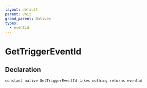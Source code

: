 ```yaml
---
layout: default
parent: Unit
grand_parent: Natives
types:
  - eventid
---
```


# GetTriggerEventId

## Declaration

```
constant native GetTriggerEventId takes nothing returns eventid
```